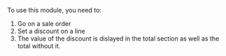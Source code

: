 To use this module, you need to:

1.  Go on a sale order
2.  Set a discount on a line
3.  The value of the discount is dislayed in the total section as well
    as the total without it.
